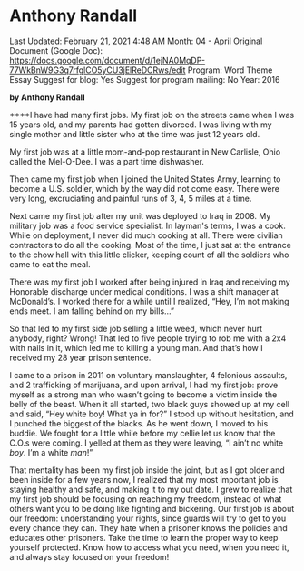 # Anthony Randall

Last Updated: February 21, 2021 4:48 AM
Month: 04 - April
Original Document (Google Doc): https://docs.google.com/document/d/1ejNA0MqDP-77WkBnW9G3q7rfglCO5yCU3jElReDCRws/edit
Program: Word Theme Essay
Suggest for blog: Yes
Suggest for program mailing: No
Year: 2016

**by Anthony Randall**

****I have had many first jobs. My first job on the streets came when I was 15 years old, and my parents had gotten divorced. I was living with my single mother and little sister who at the time was just 12 years old.

My first job was at a little mom-and-pop restaurant in New Carlisle, Ohio called the Mel-O-Dee. I was a part time dishwasher.

Then came my first job when I joined the United States Army, learning to become a U.S. soldier, which by the way did not come easy. There were very long, excruciating and painful runs of 3, 4, 5 miles at a time.

Next came my first job after my unit was deployed to Iraq in 2008. My military job was a food service specialist. In layman's terms, I was a cook. While on deployment, I never did much cooking at all. There were civilian contractors to do all the cooking. Most of the time, I just sat at the entrance to the chow hall with this little clicker, keeping count of all the soldiers who came to eat the meal.

There was my first job I worked after being injured in Iraq and receiving my Honorable discharge under medical conditions. I was a shift manager at McDonald’s. I worked there for a while until I realized, “Hey, I’m not making ends meet. I am falling behind on my bills…”

So that led to my first side job selling a little weed, which never hurt anybody, right? Wrong! That led to five people trying to rob me with a 2x4 with nails in it, which led me to killing a young man. And that’s how I received my 28 year prison sentence.

I came to a prison in 2011 on voluntary manslaughter, 4 felonious assaults, and 2 trafficking of marijuana, and upon arrival, I had my first job: prove myself as a strong man who wasn’t going to become a victim inside the belly of the beast. When it all started, two black guys showed up at my cell and said, “Hey white boy! What ya in for?” I stood up without hesitation, and I punched the biggest of the blacks. As he went down, I moved to his buddie. We fought for a little while before my cellie let us know that the C.O.s were coming. I yelled at them as they were leaving, “I ain’t no white *boy*. I’m a white *man*!”

That mentality has been my first job inside the joint, but as I got older and been inside for a few years now, I realized that my most important job is staying healthy and safe, and making it to my out date. I grew to realize that my first job should be focusing on reaching my freedom, instead of what others want you to be doing like fighting and bickering. Our first job is about our freedom: understanding your rights, since guards will try to get to you every chance they can. They hate when a prisoner knows the policies and educates other prisoners. Take the time to learn the proper way to keep yourself protected. Know how to access what you need, when you need it, and always stay focused on your freedom!